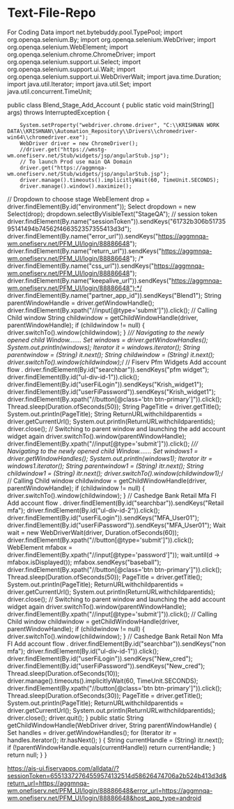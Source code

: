 # Text-File-Repo
For Coding Data
import net.bytebuddy.pool.TypePool;
import org.openqa.selenium.By;
import org.openqa.selenium.WebDriver;
import org.openqa.selenium.WebElement;
import org.openqa.selenium.chrome.ChromeDriver;
import org.openqa.selenium.support.ui.Select;
import org.openqa.selenium.support.ui.Wait;
import org.openqa.selenium.support.ui.WebDriverWait;
import java.time.Duration;
import java.util.Iterator;
import java.util.Set;
import java.util.concurrent.TimeUnit;

public class Blend_Stage_Add_Account {
    public static void main(String[] args) throws InterruptedException {

        System.setProperty("webdriver.chrome.driver", "C:\\KRISHNAN WORK DATA\\KRISHNAN\\Automation_Repository\\Drivers\\chromedriver-win64\\chromedriver.exe");
        WebDriver driver = new ChromeDriver();
        //driver.get("https://wmstg-wm.onefiserv.net/Stub/widgets/jsp/angularStub.jsp");
        // To launch Prod use main QA Domain
        driver.get("https://aggmnqa-wm.onefiserv.net/Stub/widgets/jsp/angularStub.jsp");
        driver.manage().timeouts().implicitlyWait(60, TimeUnit.SECONDS);
        driver.manage().window().maximize();
// Dropdown to choose stage
        WebElement drop = driver.findElement(By.id("environment"));
        Select dropdown = new Select(drop);
        dropdown.selectByVisibleText("StageQA");
// session token
        driver.findElement(By.name("sessionToken")).sendKeys("61732b306b5173595141494b74562f466352357355413d3d");
        driver.findElement(By.name("error_url")).sendKeys("https://aggmnqa-wm.onefiserv.net/PFM_UI/login/88886648");
        driver.findElement(By.name("return_url")).sendKeys("https://aggmnqa-wm.onefiserv.net/PFM_UI/login/88886648");
       /* driver.findElement(By.name("css_url")).sendKeys("https://aggmnqa-wm.onefiserv.net/PFM_UI/login/88886648");
        driver.findElement(By.name("keepalive_url")).sendKeys("https://aggmnqa-wm.onefiserv.net/PFM_UI/login/88886648");*/
        driver.findElement(By.name("partner_app_id")).sendKeys("Blend1");
        String parentWindowHandle = driver.getWindowHandle();
        driver.findElement(By.xpath("//input[@type='submit']")).click();
        // Calling Child window
        String childwindow = getChildWindowHandle(driver, parentWindowHandle);
        if (childwindow != null)
        {
            driver.switchTo().window(childwindow);
        }
        /*// Navigating to the newly opened child Window.......
        Set<String> windows = driver.getWindowHandles();
        System.out.println(windows);
        Iterator it = windows.iterator();
        String parentwindow = (String) it.next();
        String childwindow = (String) it.next();
        driver.switchTo().window(childwindow);*/
        // Fiserv Pfm Widgets Add account flow .
        driver.findElement(By.id("searchbar")).sendKeys("pfm widget");
        driver.findElement(By.id("ul-div-id-1")).click();
        driver.findElement(By.id("userFiLogin")).sendKeys("Krish_widget1");
        driver.findElement(By.id("userFiPassword")).sendKeys("Krish_widget1");
        driver.findElement(By.xpath("//button[@class='btn btn-primary']")).click();
        Thread.sleep(Duration.ofSeconds(50));
        String PageTitle = driver.getTitle();
        System.out.println(PageTitle);
        String ReturnURLwithchildparentids = driver.getCurrentUrl();
        System.out.println(ReturnURLwithchildparentids);
        driver.close();
        // Switching to parent window and launching the add account widget again
        driver.switchTo().window(parentWindowHandle);
        driver.findElement(By.xpath("//input[@type='submit']")).click();
        /*// Navigating to the newly opened child Window.......
        Set<String> windows1 = driver.getWindowHandles();
        System.out.println(windows1);
        Iterator itr = windows1.iterator();
        String parentwindow1 = (String) itr.next();
        String childwindow1 = (String) itr.next();
        driver.switchTo().window(childwindow1);*/
        // Calling Child window
        childwindow = getChildWindowHandle(driver, parentWindowHandle);
        if (childwindow != null) {
            driver.switchTo().window(childwindow);
        }
        // Cashedge Bank Retail Mfa FI  Add account flow .
        driver.findElement(By.id("searchbar")).sendKeys("Retail mfa");
        driver.findElement(By.id("ul-div-id-2")).click();
        driver.findElement(By.id("userFiLogin")).sendKeys("MFA_User01");
        driver.findElement(By.id("userFiPassword")).sendKeys("MFA_User01");
        Wait<WebDriver> wait = new WebDriverWait(driver, Duration.ofSeconds(60));
        driver.findElement(By.xpath("//button[@type='submit']")).click();
        WebElement mfabox = driver.findElement(By.xpath("//input[@type='password']"));
        wait.until(d -> mfabox.isDisplayed());
        mfabox.sendKeys("baseball");
        driver.findElement(By.xpath("//button[@class='btn btn-primary']")).click();
        Thread.sleep(Duration.ofSeconds(50));
        PageTitle = driver.getTitle();
        System.out.println(PageTitle);
        ReturnURLwithchildparentids = driver.getCurrentUrl();
        System.out.println(ReturnURLwithchildparentids);
        driver.close();
        // Switching to parent window and launching the add account widget again
        driver.switchTo().window(parentWindowHandle);
        driver.findElement(By.xpath("//input[@type='submit']")).click();
        // Calling Child window
        childwindow = getChildWindowHandle(driver, parentWindowHandle);
        if (childwindow != null) {
            driver.switchTo().window(childwindow);
        }
        // Cashedge Bank Retail Non Mfa FI  Add account flow .
        driver.findElement(By.id("searchbar")).sendKeys("non mfa");
        driver.findElement(By.id("ul-div-id-1")).click();
        driver.findElement(By.id("userFiLogin")).sendKeys("New_cred");
        driver.findElement(By.id("userFiPassword")).sendKeys("New_cred");
        Thread.sleep(Duration.ofSeconds(10));
        driver.manage().timeouts().implicitlyWait(60, TimeUnit.SECONDS);
        driver.findElement(By.xpath("//button[@class='btn btn-primary']")).click();
        Thread.sleep(Duration.ofSeconds(30));
        PageTitle = driver.getTitle();
        System.out.println(PageTitle);
        ReturnURLwithchildparentids = driver.getCurrentUrl();
        System.out.println(ReturnURLwithchildparentids);
        driver.close();
        driver.quit();
    }
    public static String getChildWindowHandle(WebDriver driver, String parentWindowHandle) {
        Set<String> handles = driver.getWindowHandles();
        for (Iterator itr = handles.iterator(); itr.hasNext(); )
        {
            String currentHandle = (String) itr.next();
            if (!parentWindowHandle.equals(currentHandle))
                return currentHandle;
        }
        return null;
    }
}




https://ais-ui.fiservapps.com/alldata//?sessionToken=65513372764559574132514d58626474706a2b524b413d3d&return_url=https://aggmnqa-wm.onefiserv.net/PFM_UI/login/88886648&error_url=https://aggmnqa-wm.onefiserv.net/PFM_UI/login/88886648&host_app_type=android







